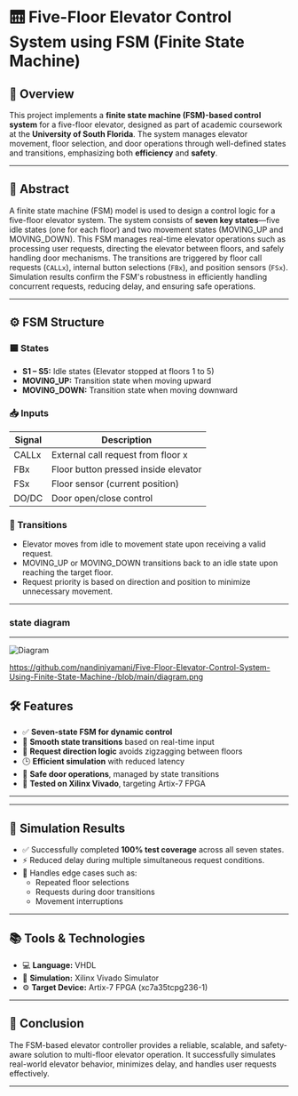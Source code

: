 # 🛗 Five-Floor Elevator Control System using FSM (Finite State Machine)

## 📌 Overview

This project implements a **finite state machine (FSM)-based control system** for a five-floor elevator, designed as part of academic coursework at the **University of South Florida**. The system manages elevator movement, floor selection, and door operations through well-defined states and transitions, emphasizing both **efficiency** and **safety**.

---

## 🧠 Abstract

A finite state machine (FSM) model is used to design a control logic for a five-floor elevator system. The system consists of **seven key states**—five idle states (one for each floor) and two movement states (MOVING_UP and MOVING_DOWN). This FSM manages real-time elevator operations such as processing user requests, directing the elevator between floors, and safely handling door mechanisms. The transitions are triggered by floor call requests (`CALLx`), internal button selections (`FBx`), and position sensors (`FSx`). Simulation results confirm the FSM's robustness in efficiently handling concurrent requests, reducing delay, and ensuring safe operations.

---

## ⚙️ FSM Structure

### 🟦 States

- **S1 – S5:** Idle states (Elevator stopped at floors 1 to 5)
- **MOVING_UP:** Transition state when moving upward
- **MOVING_DOWN:** Transition state when moving downward

### 📥 Inputs

| Signal | Description                          |
|--------|--------------------------------------|
| CALLx  | External call request from floor x   |
| FBx    | Floor button pressed inside elevator |
| FSx    | Floor sensor (current position)      |
| DO/DC  | Door open/close control              |

### 🔄 Transitions

- Elevator moves from idle to movement state upon receiving a valid request.
- MOVING_UP or MOVING_DOWN transitions back to an idle state upon reaching the target floor.
- Request priority is based on direction and position to minimize unnecessary movement.

---
### state diagram
----
![Diagram](Five-Floor-Elevator-Control-System-Using-Finite-State-Machine/diagram.png)

https://github.com/nandiniyamani/Five-Floor-Elevator-Control-System-Using-Finite-State-Machine-/blob/main/diagram.png


## 🛠 Features

- ✅ **Seven-state FSM for dynamic control**
- 🔄 **Smooth state transitions** based on real-time input
- 🧭 **Request direction logic** avoids zigzagging between floors
- 🕒 **Efficient simulation** with reduced latency
- 🚪 **Safe door operations**, managed by state transitions
- 🔌 **Tested on Xilinx Vivado**, targeting Artix-7 FPGA

---


---

## 🧪 Simulation Results

- ✅ Successfully completed **100% test coverage** across all seven states.
- ⚡ Reduced delay during multiple simultaneous request conditions.
- 🧠 Handles edge cases such as:
  - Repeated floor selections
  - Requests during door transitions
  - Movement interruptions

---

## 📚 Tools & Technologies

- 💻 **Language:** VHDL
- 🧪 **Simulation:** Xilinx Vivado Simulator
- ⚙️ **Target Device:** Artix-7 FPGA (xc7a35tcpg236-1)

---

## 🏁 Conclusion

The FSM-based elevator controller provides a reliable, scalable, and safety-aware solution to multi-floor elevator operation. It successfully simulates real-world elevator behavior, minimizes delay, and handles user requests effectively.

---



